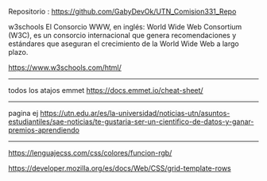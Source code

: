 Repositorio : https://github.com/GabyDevOk/UTN_Comision331_Repo

w3schools
El Consorcio WWW, en inglés: World Wide Web Consortium (W3C), es un consorcio internacional que genera recomendaciones y estándares que aseguran el crecimiento de la World Wide Web a largo plazo.​ 

https://www.w3schools.com/html/

----------
todos los atajos emmet
https://docs.emmet.io/cheat-sheet/

-------
pagina ej
https://utn.edu.ar/es/la-universidad/noticias-utn/asuntos-estudiantiles/sae-noticias/te-gustaria-ser-un-cientifico-de-datos-y-ganar-premios-aprendiendo

-------

<!-- INVESTIGAR
Propiedades CSS
Tipografia   
Fondos
Tamaños
Posicionamiento
Visualizacion
Comportamiento
Interfaz
etc.

investigar SEO y porque incorporar etiquetas semanticas ayuda a nuestro posicionamiento

<!-- INVESTIGAR
Anclas en etiquetas A -->

<!-- Que otro tipo de iframes. podemos insertar  
Spotify?
-->

<!-- 14 px en font size -->

https://lenguajecss.com/css/colores/funcion-rgb/


<!-- 09-09 -->
<!-- Expresiones regulares
validaciones -->

<!-- Crear la secccion Conocenos o cualquier tipo de seccion donde necesitemos un formulario -->

<!-- investigar
inputs
y sus atributos 
 sticky o fixed - barra de navegacion 

-->
<!-- box-sizing
https://developer.mozilla.org/es/docs/Web/CSS/box-sizing -->

<!-- El elemento HTML <aside> representa una sección de una página que consiste en contenido que está indirectamente relacionado con el contenido principal del documento. Estas secciones son a menudo representadas como barras laterales o como inserciones y contienen una explicación al margen como una definición de glosario, elementos relacionados indirectamente, como publicidad, la biografía del autor, o en aplicaciones web, la información de perfil o enlaces a blogs relacionados.
https://developer.mozilla.org/es/docs/Web/HTML/Element/aside -->


<!-- https://developer.mozilla.org/es/docs/Web/CSS/overflow -->

<!-- https://developer.mozilla.org/es/docs/Web/CSS/display -->

<!-- https://developer.mozilla.org/es/docs/Web/CSS/Specificity -->

<!-- Aporte de Juan:
https://chromewebstore.google.com/detail/simulador-m%C3%B3vil-herramien/ckejmhbmlajgoklhgbapkiccekfoccmk?hl=es
esta extension esta buena para ir viendo como se ve en diferentes dispositivos  las paginas web -->

<!-- ibrahin:

https://flexboxfroggy.com/ -->

<!-- https://www.joshwcomeau.com/css/interactive-guide-to-flexbox/ una guia interactiva de flexbox -->

https://developer.mozilla.org/es/docs/Web/CSS/grid-template-rows

<!-- 
Paginas con boostrap -->


<!-- Quokka.js
Quokka Statusbar Buttons
 -->

<!--  "falsy"  -->



<!-- + eventos https://www.w3schools.com/js/js_events_examples.asp */
 -->

<!--  investigar eventos (mousse, teclado) -->
<!-- 
investigar clearTimeout y clearInterval -->

<!-- https://developer.mozilla.org/es/docs/Web/CSS/transform -->